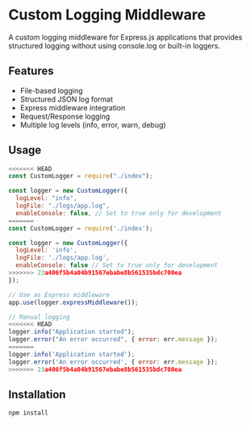 # Custom Logging Middleware

A custom logging middleware for Express.js applications that provides structured logging without using console.log or built-in loggers.

## Features

- File-based logging
- Structured JSON log format
- Express middleware integration
- Request/Response logging
- Multiple log levels (info, error, warn, debug)

## Usage

```javascript
<<<<<<< HEAD
const CustomLogger = require("./index");

const logger = new CustomLogger({
  logLevel: "info",
  logFile: "./logs/app.log",
  enableConsole: false, // Set to true only for development
=======
const CustomLogger = require('./index');

const logger = new CustomLogger({
  logLevel: 'info',
  logFile: './logs/app.log',
  enableConsole: false // Set to true only for development
>>>>>>> 23a406f5b4a04b91567ebabe8b561535bdc700ea
});

// Use as Express middleware
app.use(logger.expressMiddleware());

// Manual logging
<<<<<<< HEAD
logger.info("Application started");
logger.error("An error occurred", { error: err.message });
=======
logger.info('Application started');
logger.error('An error occurred', { error: err.message });
>>>>>>> 23a406f5b4a04b91567ebabe8b561535bdc700ea
```

## Installation

```bash
npm install
```
